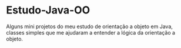 # Estudo-Java-OO
Alguns mini projetos do meu estudo de orientação a objeto em Java, classes simples que me ajudaram a entender a lógica da orientação a objeto.
